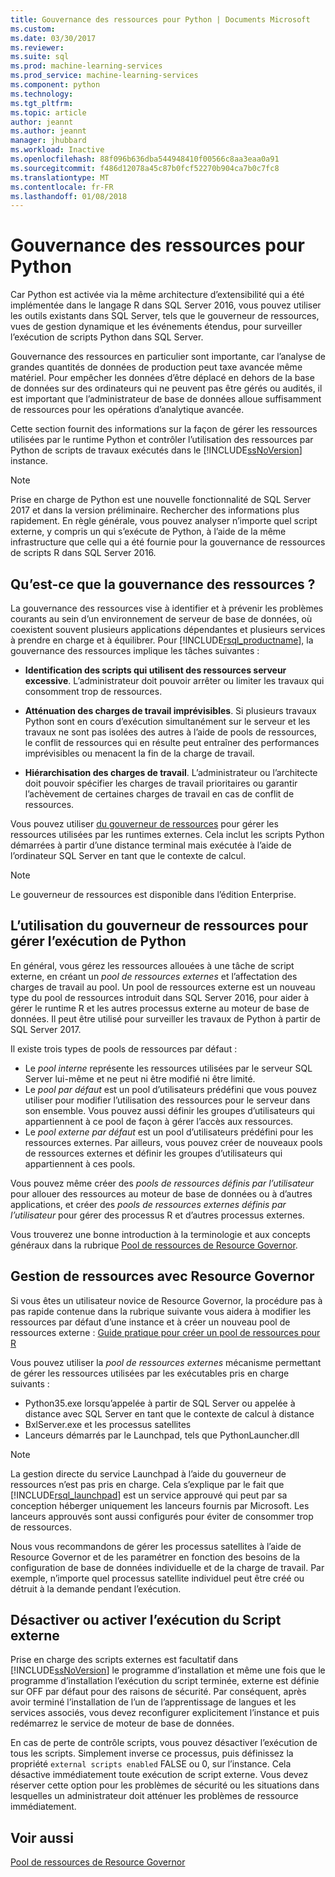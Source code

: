 ```yaml
---
title: Gouvernance des ressources pour Python | Documents Microsoft
ms.custom: 
ms.date: 03/30/2017
ms.reviewer: 
ms.suite: sql
ms.prod: machine-learning-services
ms.prod_service: machine-learning-services
ms.component: python
ms.technology: 
ms.tgt_pltfrm: 
ms.topic: article
author: jeannt
ms.author: jeannt
manager: jhubbard
ms.workload: Inactive
ms.openlocfilehash: 88f096b636dba544948410f00566c8aa3eaa0a91
ms.sourcegitcommit: f486d12078a45c87b0fcf52270b904ca7b0c7fc8
ms.translationtype: MT
ms.contentlocale: fr-FR
ms.lasthandoff: 01/08/2018
---
```

# <a name="resource-governance-for-python"></a>Gouvernance des ressources pour Python

Car Python est activée via la même architecture d’extensibilité qui a été implémentée dans le langage R dans SQL Server 2016, vous pouvez utiliser les outils existants dans SQL Server, tels que le gouverneur de ressources, vues de gestion dynamique et les événements étendus, pour surveiller l’exécution de scripts Python dans SQL Server.

Gouvernance des ressources en particulier sont importante, car l’analyse de grandes quantités de données de production peut taxe avancée même matériel.  Pour empêcher les données d’être déplacé en dehors de la base de données sur des ordinateurs qui ne peuvent pas être gérés ou audités, il est important que l’administrateur de base de données alloue suffisamment de ressources pour les opérations d’analytique avancée.

Cette section fournit des informations sur la façon de gérer les ressources utilisées par le runtime Python et contrôler l’utilisation des ressources par Python de scripts de travaux exécutés dans le [!INCLUDE[ssNoVersion](../../includes/ssnoversion-md.md)] instance.

> [!NOTE]
> Prise en charge de Python est une nouvelle fonctionnalité de SQL Server 2017 et dans la version préliminaire. Rechercher des informations plus rapidement.
> En règle générale, vous pouvez analyser n’importe quel script externe, y compris un qui s’exécute de Python, à l’aide de la même infrastructure que celle qui a été fournie pour la gouvernance de ressources de scripts R dans SQL Server 2016.

## <a name="what-is-resource-governance"></a>Qu’est-ce que la gouvernance des ressources ?

La gouvernance des ressources vise à identifier et à prévenir les problèmes courants au sein d’un environnement de serveur de base de données, où coexistent souvent plusieurs applications dépendantes et plusieurs services à prendre en charge et à équilibrer. Pour [!INCLUDE[rsql_productname](../../includes/rsql-productname-md.md)], la gouvernance des ressources implique les tâches suivantes :  

+ **Identification des scripts qui utilisent des ressources serveur excessive**. L’administrateur doit pouvoir arrêter ou limiter les travaux qui consomment trop de ressources.

+ **Atténuation des charges de travail imprévisibles**. Si plusieurs travaux Python sont en cours d’exécution simultanément sur le serveur et les travaux ne sont pas isolées des autres à l’aide de pools de ressources, le conflit de ressources qui en résulte peut entraîner des performances imprévisibles ou menacent la fin de la charge de travail.

+ **Hiérarchisation des charges de travail**. L’administrateur ou l’architecte doit pouvoir spécifier les charges de travail prioritaires ou garantir l’achèvement de certaines charges de travail en cas de conflit de ressources.

Vous pouvez utiliser [du gouverneur de ressources](../../relational-databases/resource-governor/resource-governor.md) pour gérer les ressources utilisées par les runtimes externes. Cela inclut les scripts Python démarrées à partir d’une distance terminal mais exécutée à l’aide de l’ordinateur SQL Server en tant que le contexte de calcul.

> [!NOTE] 
> Le gouverneur de ressources est disponible dans l’édition Enterprise.

## <a name="how-to-use-resource-governor-to-manage-python-execution"></a>L’utilisation du gouverneur de ressources pour gérer l’exécution de Python

En général, vous gérez les ressources allouées à une tâche de script externe, en créant un *pool de ressources externes* et l’affectation des charges de travail au pool. Un pool de ressources externe est un nouveau type du pool de ressources introduit dans SQL Server 2016, pour aider à gérer le runtime R et les autres processus externe au moteur de base de données. Il peut être utilisé pour surveiller les travaux de Python à partir de SQL Server 2017.

Il existe trois types de pools de ressources par défaut :

+ Le *pool interne* représente les ressources utilisées par le serveur SQL Server lui-même et ne peut ni être modifié ni être limité.
+ Le *pool par défaut* est un pool d’utilisateurs prédéfini que vous pouvez utiliser pour modifier l’utilisation des ressources pour le serveur dans son ensemble. Vous pouvez aussi définir les groupes d’utilisateurs qui appartiennent à ce pool de façon à gérer l’accès aux ressources.
+ Le *pool externe par défaut* est un pool d’utilisateurs prédéfini pour les ressources externes. Par ailleurs, vous pouvez créer de nouveaux pools de ressources externes et définir les groupes d’utilisateurs qui appartiennent à ces pools.

Vous pouvez même créer des *pools de ressources définis par l’utilisateur* pour allouer des ressources au moteur de base de données ou à d’autres applications, et créer des *pools de ressources externes définis par l’utilisateur* pour gérer des processus R et d’autres processus externes.

Vous trouverez une bonne introduction à la terminologie et aux concepts généraux dans la rubrique [Pool de ressources de Resource Governor](../../relational-databases/resource-governor/resource-governor-resource-pool.md).

## <a name="resource-management-using-resource-governor"></a>Gestion de ressources avec Resource Governor

Si vous êtes un utilisateur novice de Resource Governor, la procédure pas à pas rapide contenue dans la rubrique suivante vous aidera à modifier les ressources par défaut d’une instance et à créer un nouveau pool de ressources externe : [Guide pratique pour créer un pool de ressources pour R](../../advanced-analytics/r-services/how-to-create-a-resource-pool-for-r.md)

Vous pouvez utiliser la *pool de ressources externes* mécanisme permettant de gérer les ressources utilisées par les exécutables pris en charge suivants :

+ Python35.exe lorsqu’appelée à partir de SQL Server ou appelée à distance avec SQL Server en tant que le contexte de calcul à distance
+ BxlServer.exe et les processus satellites
+ Lanceurs démarrés par le Launchpad, tels que PythonLauncher.dll

> [!NOTE]
> La gestion directe du service Launchpad à l’aide du gouverneur de ressources n’est pas pris en charge. Cela s’explique par le fait que [!INCLUDE[rsql_launchpad](../../includes/rsql-launchpad-md.md)] est un service approuvé qui peut par sa conception héberger uniquement les lanceurs fournis par Microsoft. Les lanceurs approuvés sont aussi configurés pour éviter de consommer trop de ressources.

Nous vous recommandons de gérer les processus satellites à l’aide de Resource Governor et de les paramétrer en fonction des besoins de la configuration de base de données individuelle et de la charge de travail.  Par exemple, n’importe quel processus satellite individuel peut être créé ou détruit à la demande pendant l’exécution.

## <a name="disable-or-enable-external-script-execution"></a>Désactiver ou activer l’exécution du Script externe

Prise en charge des scripts externes est facultatif dans [!INCLUDE[ssNoVersion](../../includes/ssnoversion-md.md)] le programme d’installation et même une fois que le programme d’installation l’exécution du script terminée, externe est définie sur OFF par défaut pour des raisons de sécurité. Par conséquent, après avoir terminé l’installation de l’un de l’apprentissage de langues et les services associés, vous devez reconfigurer explicitement l’instance et puis redémarrez le service de moteur de base de données.

En cas de perte de contrôle scripts, vous pouvez désactiver l’exécution de tous les scripts. Simplement inverse ce processus, puis définissez la propriété `external scripts enabled` FALSE ou 0, sur l’instance. Cela désactive immédiatement toute exécution de script externe. Vous devez réserver cette option pour les problèmes de sécurité ou les situations dans lesquelles un administrateur doit atténuer les problèmes de ressource immédiatement.

## <a name="see-also"></a>Voir aussi

[Pool de ressources de Resource Governor](../../relational-databases/resource-governor/resource-governor-resource-pool.md)


